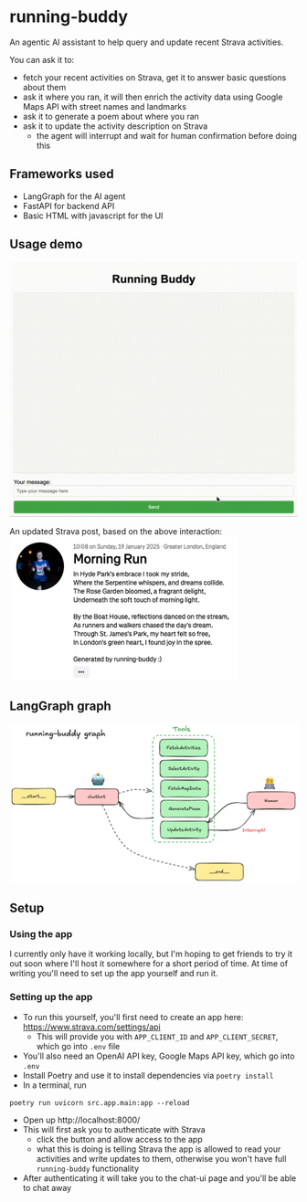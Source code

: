 # running-buddy
An agentic AI assistant to help query and update recent Strava activities.

You can ask it to:
- fetch your recent activities on Strava, get it to answer basic questions about them
- ask it where you ran, it will then enrich the activity data using Google Maps API with street names and landmarks
- ask it to generate a poem about where you ran
- ask it to update the activity description on Strava
    - the agent will interrupt and wait for human confirmation before doing this

## Frameworks used

- LangGraph for the AI agent
- FastAPI for backend API
- Basic HTML with javascript for the UI

## Usage demo

![demo](./assets/agent.gif)

An updated Strava post, based on the above interaction:
<img src="./assets/strava.png" alt="strava" width="400"/>

## LangGraph graph

![graph](./assets/graph.png)

## Setup
### Using the app
I currently only have it working locally, but I'm hoping to get friends to try it out soon where I'll host it somewhere for a short period of time. At time of writing you'll need to set up the app yourself and run it.
### Setting up the app
- To run this yourself, you'll first need to create an app here: https://www.strava.com/settings/api 
    - This will provide you with `APP_CLIENT_ID` and `APP_CLIENT_SECRET`, which go into `.env` file
- You'll also need an OpenAI API key, Google Maps API key, which go into `.env`
- Install Poetry and use it to install dependencies via `poetry install`
- In a terminal, run
```
poetry run uvicorn src.app.main:app --reload
```
- Open up http://localhost:8000/
- This will first ask you to authenticate with Strava
    - click the button and allow access to the app
    - what this is doing is telling Strava the app is allowed to read your activities and write updates to them, otherwise you won't have full `running-buddy` functionality
- After authenticating it will take you to the chat-ui page and you'll be able to chat away


